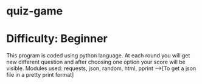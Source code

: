# quiz-game 
# Difficulty: Beginner	
This program is coded using python language. At each round you will get new different question and after choosing one option your score will be visible.
Modules used: requests, json, random, html, pprint  -->[To get a json file in a pretty print format]
